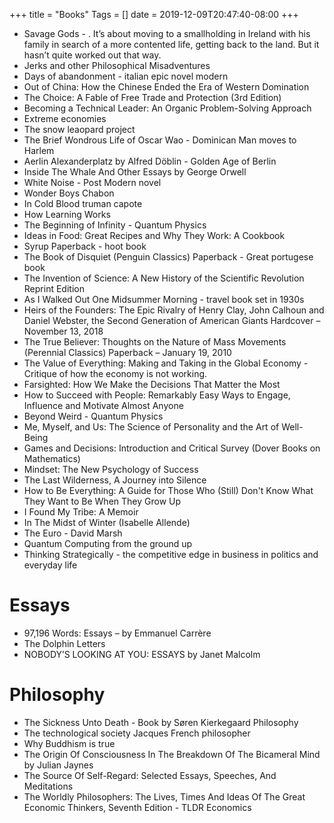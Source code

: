 +++
title = "Books"
Tags = []
date = 2019-12-09T20:47:40-08:00
+++

* Savage Gods - . It’s about moving to a smallholding in Ireland with his family in search of a more contented life, getting back to the land. But it hasn’t quite worked out that way.
* Jerks and other Philosophical Misadventures
* Days of abandonment - italian epic novel modern
* Out of China: How the Chinese Ended the Era of Western Domination 
* The Choice: A Fable of Free Trade and Protection (3rd Edition) 
* Becoming a Technical Leader: An Organic Problem-Solving Approach
* Extreme economies
* The snow leaopard project
* The Brief Wondrous Life of Oscar Wao - Dominican Man moves to Harlem
* Aerlin Alexanderplatz by Alfred Döblin - Golden Age of Berlin
* Inside The Whale And Other Essays by George Orwell
* White Noise - Post Modern novel
* Wonder Boys Chabon
* In Cold Blood truman capote
* How Learning Works
* The Beginning of Infinity - Quantum Physics
* Ideas in Food: Great Recipes and Why They Work: A Cookbook
* Syrup Paperback -  hoot book
* The Book of Disquiet (Penguin Classics) Paperback  - Great portugese book
* The Invention of Science: A New History of the Scientific Revolution Reprint Edition
* As I Walked Out One Midsummer Morning - travel book set in 1930s
* Heirs of the Founders: The Epic Rivalry of Henry Clay, John Calhoun and Daniel Webster, the Second Generation of American Giants Hardcover – November 13, 2018
* The True Believer: Thoughts on the Nature of Mass Movements (Perennial Classics) Paperback – January 19, 2010
* The Value of Everything: Making and Taking in the Global Economy - Critique of how the economy is not working.
* Farsighted: How We Make the Decisions That Matter the Most
* How to Succeed with People: Remarkably Easy Ways to Engage, Influence and Motivate Almost Anyone
* Beyond Weird - Quantum Physics
* Me, Myself, and Us: The Science of Personality and the Art of Well-Being 
* Games and Decisions: Introduction and Critical Survey (Dover Books on Mathematics)
* Mindset: The New Psychology of Success
* The Last Wilderness, A Journey into Silence
* How to Be Everything: A Guide for Those Who (Still) Don't Know What They Want to Be When They Grow Up
* I Found My Tribe: A Memoir
* In The Midst of Winter (Isabelle Allende)
* The Euro - David Marsh
* Quantum Computing from the ground up
* Thinking Strategically - the competitive edge in business in politics and everyday life

# Essays
* 97,196 Words: Essays – by Emmanuel Carrère
* The Dolphin Letters
* NOBODY’S LOOKING AT YOU: ESSAYS by Janet Malcolm

# Philosophy
* The Sickness Unto Death - Book by Søren Kierkegaard Philosophy
* The technological society Jacques French philosopher
* Why Buddhism is true
* The Origin Of Consciousness In The Breakdown Of The Bicameral Mind by Julian Jaynes
* The Source Of Self-Regard: Selected Essays, Speeches, And Meditations
* The Worldly Philosophers: The Lives, Times And Ideas Of The Great Economic Thinkers, Seventh Edition - TLDR Economics
